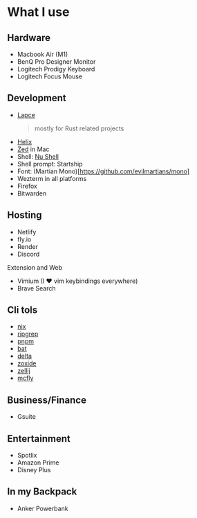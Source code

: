 # What I use

## Hardware

- Macbook Air (M1) 
- BenQ Pro Designer Monitor
- Logitech Prodigy Keyboard
- Logitech Focus Mouse

## Development

- [Lapce](https://github.com/lapce/lapce)
  > mostly for Rust related projects
- [Helix](https://github.com/helix-editor/helix)
- [Zed](https://zed.dev) in Mac
- Shell: [Nu Shell](https://www.nushell.sh)
- Shell prompt: Startship
- Font: (Martian Mono)[https://github.com/evilmartians/mono]
- Wezterm in all platforms
- Firefox
- Bitwarden

## Hosting

- Netlify
- fly.io
- Render
- Discord

Extension and Web

- Vimium (I :heart: vim keybindings everywhere)
- Brave Search

## Cli tols
- [nix](https://nixos.org/)
- [ripgrep](https://github.com/BurntSushi/ripgrep)
- [pnpm](https://pnpm.io)
- [bat](https://github.com/sharkdp/bat)
- [delta](https://github.com/dandavison/delta)
- [zoxide](https://github.com/ajeetdsouza/zoxide)
- [zellij](https://github.com/zellij-org/zellij)
- [mcfly](https://github.com/cantino/mcfly)

## Business/Finance

- Gsuite

## Entertainment

- Spotlix
- Amazon Prime
- Disney Plus

## In my Backpack

- Anker Powerbank
